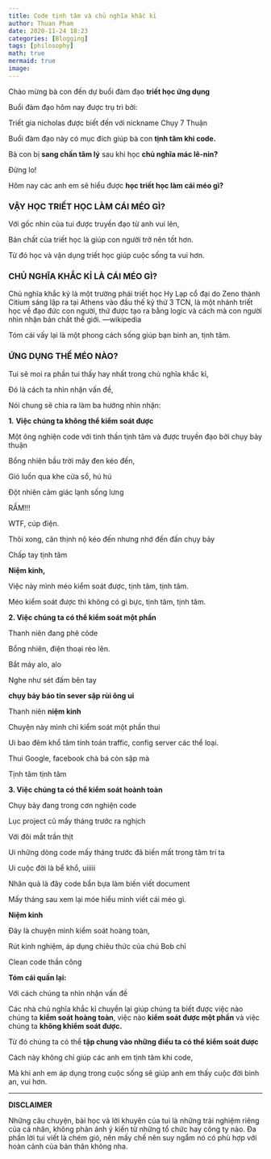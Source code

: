 ```yaml
---
title: Code tịnh tâm và chủ nghĩa khắc kỉ
author: Thuan Pham
date: 2020-11-24 18:23
categories: [Blogging]
tags: [philosophy]
math: true
mermaid: true
image:
---
```


Chào mừng bà con đến dự buổi đàm đạo **triết học ứng dụng**

Buổi đàm đạo hôm nay được trụ trì bởi:

Triết gia nicholas được biết đến với nickname Chụy 7 Thuận

Buổi đàm đạo này có mục đích giúp bà con **tịnh tâm khi code.**

Bà con bị **sang chấn tâm lý** sau khi học **chủ nghĩa mác lê-nin?**

Đừng lo!

Hôm nay các anh em sẽ hiểu được **học triết học làm cái méo gì?**

### **VẬY HỌC TRIẾT HỌC LÀM CÁI MÉO GÌ?**

Với gốc nhìn của tui được truyền đạo từ anh vui lên,

Bản chất của triết học là giúp con người trở nên tốt hơn.

Từ đó học và vận dụng triết học giúp cuộc sống ta vui hơn.

### **CHỦ NGHĨA KHẮC KỈ LÀ CÁI MÉO GÌ?**

Chủ nghĩa khắc kỷ là một trường phái triết học Hy Lạp cổ đại do Zeno thành Citium sáng lập ra tại Athens vào đầu thế kỷ thứ 3 TCN, là một nhánh triết học về đạo đức con người, thứ được tạo ra bằng logic và cách mà con người nhìn nhận bản chất thế giới. —wikipedia

Tóm cái vấy lại là một phong cách sống giúp bạn bình an, tịnh tâm.

### **ỨNG DỤNG THẾ MÉO NÀO?**

Tui sẽ moi ra phần tui thấy hay nhất trong chủ nghĩa khắc kỉ,

Đó là cách ta nhìn nhận vấn đề,

Nói chung sẽ chia ra làm ba hướng nhìn nhận:

**1.** **Việc chúng ta không thể kiểm soát được**

Một ông nghiện code với tinh thần tịnh tâm và được truyền đạo bởi chụy bảy thuận

Bổng nhiên bầu trời mây đen kéo đến,

Gió luồn qua khe cửa sổ, hú hú

Đột nhiên cảm giác lạnh sống lưng

RẦM!!!

WTF, cúp điện.

Thôi xong, căn thịnh nộ kéo đến nhưng nhớ đến đấn chụy bảy

Chấp tay tịnh tâm

**Niệm kinh,**

Việc này mình méo kiểm soát được, tịnh tâm, tịnh tâm.

Méo kiểm soát được thì không có gì bực, tịnh tâm, tịnh tâm.

**2. Việc chúng ta có thể kiểm soát một phần**

Thanh niên đang phê cỏde

Bổng nhiên, điện thoại réo lên.

Bắt máy alo, alo

Nghe như sét đấm bên tay

**chụy bảy báo tin sever sập rùi ông ui**

Thanh niên **niệm kinh**

Chuyện này mình chỉ kiểm soát một phần thui

Ui bao đêm khổ tâm tính toán traffic, config server các thể loại.

Thui Google, facebook chà bá còn sập mà

Tịnh tâm tịnh tâm

**3. Việc chúng ta có thể kiểm soát hoành toàn**

Chụy bảy đang trong cơn nghiện code

Lục project cũ mấy tháng trước ra nghịch

Với đôi mắt trần thịt

Ui những dòng code mấy tháng trước đã biến mất trong tâm trí ta

Ui cuộc đời là bể khổ, uiiiii

Nhân quả là đây code bẩn bựa làm biến viết document

Mấy tháng sau xem lại móe hiểu mình viết cái méo gì.

**Niệm kinh**

Đây là chuyện mình kiểm soát hoàng toàn,

Rút kinh nghiệm, áp dụng chiêu thức của chú Bob chỉ

Clean code thần công

**Tóm cái quần lại:**

Với cách chúng ta nhìn nhận vấn đề

Các nhà chủ nghĩa khắc kỉ chuyền lại giúp chúng ta biết được việc nào chúng ta **kiểm soát hoàng toàn**, việc nào **kiểm soát được một phần** và việc chúng ta **không khiểm soát được.**

Từ đó chúng ta có thể **tập chung vào những điều ta có thể kiểm soát được**

Cách này không chỉ giúp các anh em tịnh tâm khi code,

Mà khi anh em áp dụng trong cuộc sống sẽ giúp anh em thấy cuộc đời bình an, vui hơn.

---

**DISCLAIMER**

Những câu chuyện, bài học và lời khuyên của tui là những trải nghiệm riêng của cá nhân, không phản ánh ý kiến từ những tổ chức hay công ty nào. Đa phần lời tui viết là chém gió, nên mấy chế nên suy ngẩm nó có phù hợp với hoàn cảnh của bản thân không nha.
